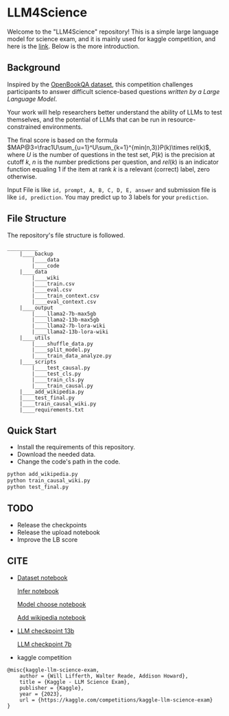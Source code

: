 # LLM4Science

Welcome to the "LLM4Science" repository! This is a simple large language model for science exam, and it is mainly used for kaggle competition, and here is the [link](https://www.kaggle.com/competitions/kaggle-llm-science-exam/). Below is the more introduction.

## Background

Inspired by the [OpenBookQA dataset](https://allenai.org/data/open-book-qa), this competition challenges participants to answer difficult science-based questions *written by a Large Language Model*.

Your work will help researchers better understand the ability of LLMs to test themselves, and the potential of LLMs that can be run in resource-constrained environments.

The final score is based on the formula $MAP@3=\frac1U\sum_{u=1}^U\sum_{k=1}^{min(n,3)}P(k)\times rel(k)$, where $U$ is the number of questions in the test set, $P(k)$ is the precision at cutoff $k$, $n$ is the number predictions per question, and $rel(k)$ is an indicator function equaling 1 if the item at rank $k$ is a relevant (correct) label, zero otherwise.

Input File is like `id, prompt, A, B, C, D, E, answer` and submission file is like `id, prediction`. You may predict up to 3 labels for your `prediction`.

## File Structure

The repository's file structure is followed.

```
__________
	|____backup
		|____data
		|____code
	|____data
		|____wiki
		|____train.csv
		|____eval.csv
		|____train_context.csv
		|____eval_context.csv
	|____output
		|____llama2-7b-max5gb
		|____llama2-13b-max5gb
		|____llama2-7b-lora-wiki
		|____llama2-13b-lora-wiki
	|____utils
		|____shuffle_data.py
		|____split_model.py
		|____train_data_analyze.py
	|____scripts
		|____test_causal.py
		|____test_cls.py
		|____train_cls.py
		|____train_causal.py
	|____add_wikipedia.py
	|____test_final.py
	|____train_causal_wiki.py
	|____requirements.txt
```

## Quick Start

- Install the requirements of this repository.
- Download the needed data.
- Change the code's path in the code.

```python
python add_wikipedia.py
python train_causal_wiki.py
python test_final.py
```

## TODO

- Release the checkpoints
- Release the upload notebook
- Improve the LB score

## CITE

- [Dataset notebook](https://www.kaggle.com/competitions/kaggle-llm-science-exam/discussion/436383)

  [Infer notebook](https://www.kaggle.com/code/zzy990106/llama-7b-infer)

  [Model choose notebook](https://www.kaggle.com/code/radek1/best-open-source-llm-starter-pack)

  [Add wikipedia notebook](https://www.kaggle.com/code/jjinho/open-book-llm-science-exam)

- [LLM checkpoint 13b](https://huggingface.co/NousResearch/Nous-Hermes-Llama2-13b)

  [LLM checkpoint 7b](https://huggingface.co/NousResearch/Nous-Hermes-llama-2-7b)

- kaggle competition

```
@misc{kaggle-llm-science-exam,
    author = {Will Lifferth, Walter Reade, Addison Howard},
    title = {Kaggle - LLM Science Exam},
    publisher = {Kaggle},
    year = {2023},
    url = {https://kaggle.com/competitions/kaggle-llm-science-exam}
}
```





